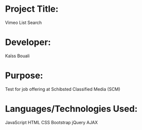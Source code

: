 # Project Title:
Vimeo List Search

# Developer:
Kaïss Bouali

# Purpose:
Test for job offering at Schibsted Classified Media (SCM)

# Languages/Technologies Used:
JavaScript
HTML
CSS
Bootstrap
jQuery
AJAX
